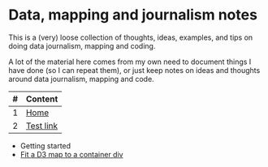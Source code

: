 # Data, mapping and journalism notes

This is a (very) loose collection of thoughts, ideas, examples, and tips on doing data journalism, mapping and coding. 

A lot of the material here comes from my own need to document things I have done (so I can repeat them), or just keep notes on ideas and thoughts around data journalism, mapping and code. 

| # | Content | 
| :- |:-| 
| 1 | [Home](https://github.com/alastairotter/data-journalism-notes)|  
| 2 | [Test link](content/d3.md) |



- Getting started
- [Fit a D3 map to a container div](content/fit-a-d3-map-to-a-container-div.md)

